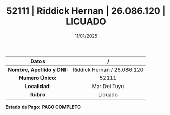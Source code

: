 ﻿---
title: 52111 | Riddick Hernan | 26.086.120 | LICUADO
date: 11/01/2025
draft: false
tags: ['mar-del-tuyu', 'titular', 'licuado']
---

|          **Datos**          |  /  |
|:---------------------------:|:---:|
| **Nombre, Apellido y DNI:** | Riddick Hernan / 26.086.120 |
|      **Numero Único:**      | 52111 |
|        **Localidad:**       | Mar Del Tuyu |
|          **Rubro**          | Licuado |

**Estado de Pago:** **PAGO COMPLETO**
